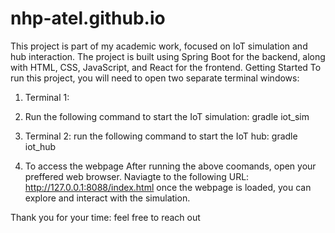 # nhp-atel.github.io
This project is part of my academic work, focused on IoT simulation and hub interaction. The project is built using Spring Boot for the backend, along with HTML, CSS, JavaScript, and React for the frontend.
Getting Started
To run this project, you will need to open two separate terminal windows:
1. Terminal 1:
2. Run the following command to start the IoT simulation:
 gradle iot_sim

3. Terminal 2: run the following command to start the IoT hub:
 gradle iot_hub

4. To access the webpage
After running the above coomands, 
open your preffered web browser.
Naviagte to the following URL:
http://127.0.0.1:8088/index.html
once the webpage is loaded, you can explore and interact with the simulation.

Thank you for your time:
feel free to reach out
